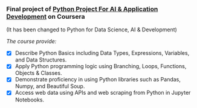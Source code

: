 ### Final project of [Python Project For AI & Application Development](https://www.coursera.org/learn/python-for-applied-data-science-ai?specialization=ibm-data-science&utm_source=gg&utm_medium=sem&campaignid=19731848563&utm_campaign=B2C_APAC_ibm-data-science_IBM_FTCOF_professional-certificates_arte-agency-set1&utm_content=B2C&adgroupid=143203126941&device=c&keyword=&matchtype=&network=g&devicemodel=&adpostion=&creativeid=649124592172&hide_mobile_promo&gclid=CjwKCAjw9-6oBhBaEiwAHv1QvMrWL3zyRZayspMd7HliwDRmkhcJg-dMM3YB_cLHRp4pI-KOlOWFahoCtpcQAvD_BwE) on Coursera<br>
(It has been changed to Python for Data Science, AI & Development)<br>

*The course provide:*
- [x] Describe Python Basics including Data Types, Expressions, Variables, and Data Structures.
- [x] Apply Python programming logic using Branching, Loops, Functions, Objects & Classes.
- [x] Demonstrate proficiency in using Python libraries such as Pandas, Numpy, and Beautiful Soup.
- [x] Access web data using APIs and web scraping from Python in Jupyter Notebooks.  
